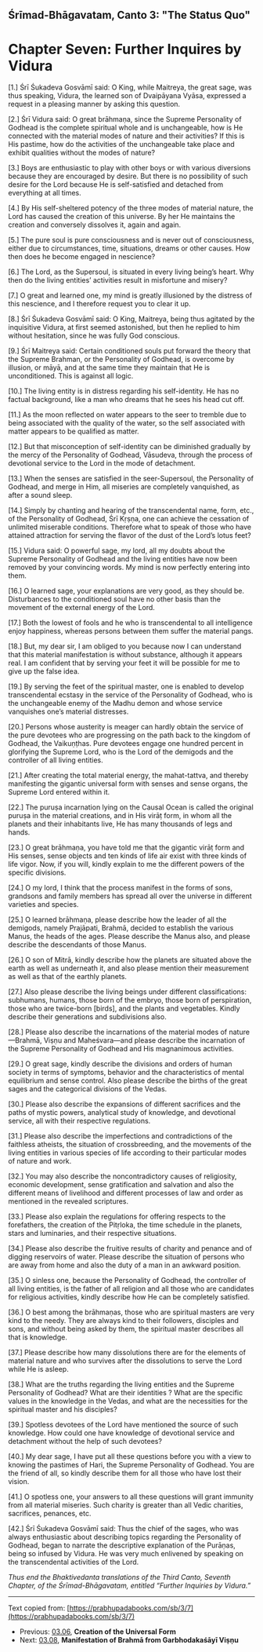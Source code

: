 <!-- zkid: 2021-04-10_1645 -->
## Śrīmad-Bhāgavatam, Canto 3: "The Status Quo" 
# Chapter Seven: Further Inquires by Vidura

[1.] Śrī Śukadeva Gosvāmī said: O King, while Maitreya, the great sage, was thus speaking, Vidura, the learned son of Dvaipāyana Vyāsa, expressed a request in a pleasing manner by asking this question.

[2.] Śrī Vidura said: O great brāhmaṇa, since the Supreme Personality of Godhead is the complete spiritual whole and is unchangeable, how is He connected with the material modes of nature and their activities? If this is His pastime, how do the activities of the unchangeable take place and exhibit qualities without the modes of nature?

[3.] Boys are enthusiastic to play with other boys or with various diversions because they are encouraged by desire. But there is no possibility of such desire for the Lord because He is self-satisfied and detached from everything at all times.

[4.] By His self-sheltered potency of the three modes of material nature, the Lord has caused the creation of this universe. By her He maintains the creation and conversely dissolves it, again and again.

[5.] The pure soul is pure consciousness and is never out of consciousness, either due to circumstances, time, situations, dreams or other causes. How then does he become engaged in nescience?

[6.] The Lord, as the Supersoul, is situated in every living being’s heart. Why then do the living entities’ activities result in misfortune and misery?

[7.] O great and learned one, my mind is greatly illusioned by the distress of this nescience, and I therefore request you to clear it up.

[8.] Śrī Śukadeva Gosvāmī said: O King, Maitreya, being thus agitated by the inquisitive Vidura, at first seemed astonished, but then he replied to him without hesitation, since he was fully God conscious.

[9.] Śrī Maitreya said: Certain conditioned souls put forward the theory that the Supreme Brahman, or the Personality of Godhead, is overcome by illusion, or māyā, and at the same time they maintain that He is unconditioned. This is against all logic.

[10.] The living entity is in distress regarding his self-identity. He has no factual background, like a man who dreams that he sees his head cut off.

[11.] As the moon reflected on water appears to the seer to tremble due to being associated with the quality of the water, so the self associated with matter appears to be qualified as matter.

[12.] But that misconception of self-identity can be diminished gradually by the mercy of the Personality of Godhead, Vāsudeva, through the process of devotional service to the Lord in the mode of detachment.

[13.] When the senses are satisfied in the seer-Supersoul, the Personality of Godhead, and merge in Him, all miseries are completely vanquished, as after a sound sleep.

[14.] Simply by chanting and hearing of the transcendental name, form, etc., of the Personality of Godhead, Śrī Kṛṣṇa, one can achieve the cessation of unlimited miserable conditions. Therefore what to speak of those who have attained attraction for serving the flavor of the dust of the Lord’s lotus feet?

[15.] Vidura said: O powerful sage, my lord, all my doubts about the Supreme Personality of Godhead and the living entities have now been removed by your convincing words. My mind is now perfectly entering into them.

[16.] O learned sage, your explanations are very good, as they should be. Disturbances to the conditioned soul have no other basis than the movement of the external energy of the Lord.

[17.] Both the lowest of fools and he who is transcendental to all intelligence enjoy happiness, whereas persons between them suffer the material pangs.

[18.] But, my dear sir, I am obliged to you because now I can understand that this material manifestation is without substance, although it appears real. I am confident that by serving your feet it will be possible for me to give up the false idea.

[19.] By serving the feet of the spiritual master, one is enabled to develop transcendental ecstasy in the service of the Personality of Godhead, who is the unchangeable enemy of the Madhu demon and whose service vanquishes one’s material distresses.

[20.] Persons whose austerity is meager can hardly obtain the service of the pure devotees who are progressing on the path back to the kingdom of Godhead, the Vaikuṇṭhas. Pure devotees engage one hundred percent in glorifying the Supreme Lord, who is the Lord of the demigods and the controller of all living entities.

[21.] After creating the total material energy, the mahat-tattva, and thereby manifesting the gigantic universal form with senses and sense organs, the Supreme Lord entered within it.

[22.] The puruṣa incarnation lying on the Causal Ocean is called the original puruṣa in the material creations, and in His virāṭ form, in whom all the planets and their inhabitants live, He has many thousands of legs and hands.

[23.] O great brāhmaṇa, you have told me that the gigantic virāṭ form and His senses, sense objects and ten kinds of life air exist with three kinds of life vigor. Now, if you will, kindly explain to me the different powers of the specific divisions.

[24.] O my lord, I think that the process manifest in the forms of sons, grandsons and family members has spread all over the universe in different varieties and species.

[25.] O learned brāhmaṇa, please describe how the leader of all the demigods, namely Prajāpati, Brahmā, decided to establish the various Manus, the heads of the ages. Please describe the Manus also, and please describe the descendants of those Manus.

[26.] O son of Mitrā, kindly describe how the planets are situated above the earth as well as underneath it, and also please mention their measurement as well as that of the earthly planets.

[27.] Also please describe the living beings under different classifications: subhumans, humans, those born of the embryo, those born of perspiration, those who are twice-born \[birds\], and the plants and vegetables. Kindly describe their generations and subdivisions also.

[28.] Please also describe the incarnations of the material modes of nature—Brahmā, Viṣṇu and Maheśvara—and please describe the incarnation of the Supreme Personality of Godhead and His magnanimous activities.

[29.] O great sage, kindly describe the divisions and orders of human society in terms of symptoms, behavior and the characteristics of mental equilibrium and sense control. Also please describe the births of the great sages and the categorical divisions of the Vedas.

[30.] Please also describe the expansions of different sacrifices and the paths of mystic powers, analytical study of knowledge, and devotional service, all with their respective regulations.

[31.] Please also describe the imperfections and contradictions of the faithless atheists, the situation of crossbreeding, and the movements of the living entities in various species of life according to their particular modes of nature and work.

[32.] You may also describe the noncontradictory causes of religiosity, economic development, sense gratification and salvation and also the different means of livelihood and different processes of law and order as mentioned in the revealed scriptures.

[33.] Please also explain the regulations for offering respects to the forefathers, the creation of the Pitṛloka, the time schedule in the planets, stars and luminaries, and their respective situations.

[34.] Please also describe the fruitive results of charity and penance and of digging reservoirs of water. Please describe the situation of persons who are away from home and also the duty of a man in an awkward position.

[35.] O sinless one, because the Personality of Godhead, the controller of all living entities, is the father of all religion and all those who are candidates for religious activities, kindly describe how He can be completely satisfied.

[36.] O best among the brāhmaṇas, those who are spiritual masters are very kind to the needy. They are always kind to their followers, disciples and sons, and without being asked by them, the spiritual master describes all that is knowledge.

[37.] Please describe how many dissolutions there are for the elements of material nature and who survives after the dissolutions to serve the Lord while He is asleep.

[38.] What are the truths regarding the living entities and the Supreme Personality of Godhead? What are their identities ? What are the specific values in the knowledge in the Vedas, and what are the necessities for the spiritual master and his disciples?

[39.] Spotless devotees of the Lord have mentioned the source of such knowledge. How could one have knowledge of devotional service and detachment without the help of such devotees?

[40.] My dear sage, I have put all these questions before you with a view to knowing the pastimes of Hari, the Supreme Personality of Godhead. You are the friend of all, so kindly describe them for all those who have lost their vision.

[41.] O spotless one, your answers to all these questions will grant immunity from all material miseries. Such charity is greater than all Vedic charities, sacrifices, penances, etc.

[42.] Śrī Śukadeva Gosvāmī said: Thus the chief of the sages, who was always enthusiastic about describing topics regarding the Personality of Godhead, began to narrate the descriptive explanation of the Purāṇas, being so infused by Vidura. He was very much enlivened by speaking on the transcendental activities of the Lord.

_Thus end the Bhaktivedanta translations of the Third Canto, Seventh Chapter, of the Śrīmad-Bhāgavatam, entitled “Further Inquiries by Vidura.”_

---

Text copied from: [https://prabhupadabooks.com/sb/3/7](https://prabhupadabooks.com/sb/3/7)

- Previous: [03.06](03.06-t.html), **Creation of the Universal Form**
- Next: [03.08](03.08-t.html), **Manifestation of Brahmā from Garbhodakaśāyī Viṣṇu**
<!--stackedit_data:
eyJoaXN0b3J5IjpbLTE5OTQxNjg5NDddfQ==
-->